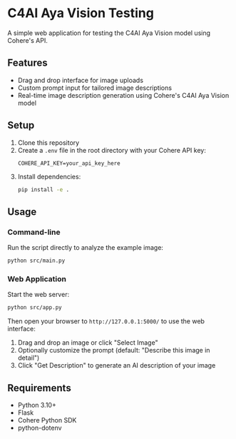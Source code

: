 # C4AI Aya Vision Testing

A simple web application for testing the C4AI Aya Vision model using Cohere's API.

## Features

- Drag and drop interface for image uploads
- Custom prompt input for tailored image descriptions
- Real-time image description generation using Cohere's C4AI Aya Vision model

## Setup

1. Clone this repository
2. Create a `.env` file in the root directory with your Cohere API key:
   ```
   COHERE_API_KEY=your_api_key_here
   ```
3. Install dependencies:
   ```bash
   pip install -e .
   ```
   
## Usage

### Command-line

Run the script directly to analyze the example image:

```bash
python src/main.py
```

### Web Application

Start the web server:

```bash
python src/app.py
```

Then open your browser to `http://127.0.0.1:5000/` to use the web interface:

1. Drag and drop an image or click "Select Image"
2. Optionally customize the prompt (default: "Describe this image in detail")
3. Click "Get Description" to generate an AI description of your image

## Requirements

- Python 3.10+
- Flask
- Cohere Python SDK
- python-dotenv